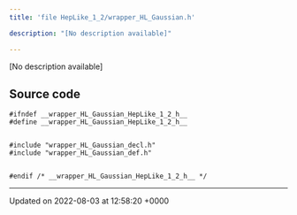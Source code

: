 ```yaml
---
title: 'file HepLike_1_2/wrapper_HL_Gaussian.h'

description: "[No description available]"

---
```







[No description available]




## Source code

```
#ifndef __wrapper_HL_Gaussian_HepLike_1_2_h__
#define __wrapper_HL_Gaussian_HepLike_1_2_h__


#include "wrapper_HL_Gaussian_decl.h"
#include "wrapper_HL_Gaussian_def.h"


#endif /* __wrapper_HL_Gaussian_HepLike_1_2_h__ */
```


-------------------------------

Updated on 2022-08-03 at 12:58:20 +0000
